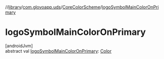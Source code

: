 //[library](../../../index.md)/[com.glovoapp.uds](../index.md)/[CoreColorScheme](index.md)/[logoSymbolMainColorOnPrimary](logo-symbol-main-color-on-primary.md)

# logoSymbolMainColorOnPrimary

[androidJvm]\
abstract val [logoSymbolMainColorOnPrimary](logo-symbol-main-color-on-primary.md): [Color](https://developer.android.com/reference/kotlin/androidx/compose/ui/graphics/Color.html)
